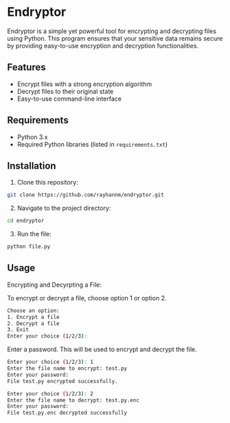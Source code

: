 # Endryptor

Endryptor is a simple yet powerful tool for encrypting and decrypting files using Python. This program ensures that your sensitive data remains secure by providing easy-to-use encryption and decryption functionalities.

## Features

- Encrypt files with a strong encryption algorithm
- Decrypt files to their original state
- Easy-to-use command-line interface

## Requirements

- Python 3.x
- Required Python libraries (listed in `requirements.txt`)

## Installation

1. Clone this repository:
```bash
git clone https://github.com/rayhannm/endryptor.git
```

2. Navigate to the project directory:
```bash
cd endryptor
```
3. Run the file:
```bash
python file.py
```

## Usage

Encrypting and Decyrpting a File:

To encrypt or decrypt a file, choose option 1 or option 2. 

```bash
Choose an option:
1. Encrypt a file
2. Decrypt a file
3. Exit
Enter your choice (1/2/3):
```

Enter a password. This will be used to encrypt and decrypt the file.
```bash
Enter your choice (1/2/3): 1
Enter the file name to encrypt: test.py            
Enter your password: 
File test.py encrypted successfully.
```
```bash
Enter your choice (1/2/3): 2
Enter the file name to decrypt: test.py.enc
Enter your password: 
File test.py.enc decrypted successfully
```






